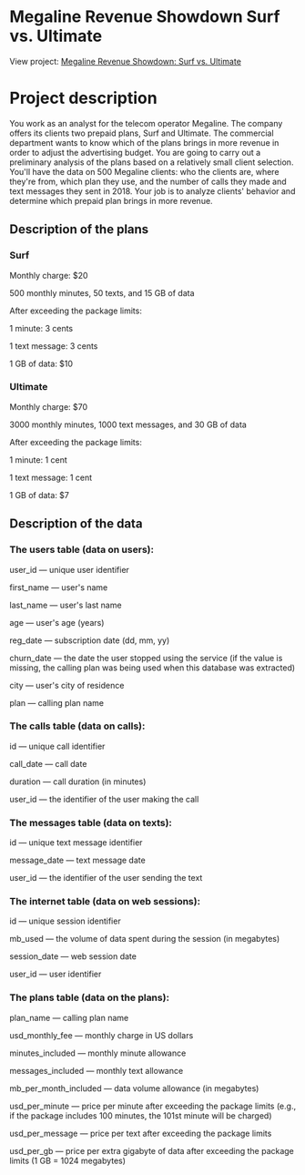 # Megaline Revenue Showdown Surf vs. Ultimate
View project: [Megaline Revenue Showdown: Surf vs. Ultimate](https://github.com/BradyQuack/Megaline-Revenue-Showdown-Surf-vs.-Ultimate/blob/main/MegalineFinal.ipynb)
# Project description
You work as an analyst for the telecom operator Megaline. The company offers its clients two prepaid plans, Surf and Ultimate. The commercial department wants to know which of the plans brings in more revenue in order to adjust the advertising budget. You are going to carry out a preliminary analysis of the plans based on a relatively small client selection. You'll have the data on 500 Megaline clients: who the clients are, where they're from, which plan they use, and the number of calls they made and text messages they sent in 2018. Your job is to analyze clients' behavior and determine which prepaid plan brings in more revenue. 

## Description of the plans
### Surf

Monthly charge: $20

500 monthly minutes, 50 texts, and 15 GB of data

After exceeding the package limits:

1 minute: 3 cents

1 text message: 3 cents

1 GB of data: $10

### Ultimate

Monthly charge: $70

3000 monthly minutes, 1000 text messages, and 30 GB of data

After exceeding the package limits:

1 minute: 1 cent

1 text message: 1 cent

1 GB of data: $7

## Description of the data
### The users table (data on users):

user_id — unique user identifier 

first_name — user's name

last_name — user's last name

age — user's age (years)

reg_date — subscription date (dd, mm, yy)

churn_date — the date the user stopped using the service (if the value is missing, the calling plan was being used when this database was extracted)

city — user's city of residence

plan — calling plan name


### The calls table (data on calls):

id — unique call identifier

call_date — call date

duration — call duration (in minutes)

user_id — the identifier of the user making the call


### The messages table (data on texts):

id — unique text message identifier

message_date — text message date

user_id — the identifier of the user sending the text


### The internet table (data on web sessions):

id — unique session identifier

mb_used — the volume of data spent during the session (in megabytes)

session_date — web session date

user_id — user identifier


### The plans table (data on the plans):

plan_name — calling plan name

usd_monthly_fee — monthly charge in US dollars

minutes_included — monthly minute allowance

messages_included — monthly text allowance

mb_per_month_included — data volume allowance (in megabytes)

usd_per_minute — price per minute after exceeding the package limits (e.g., if the package includes 100 minutes, the 101st minute will be charged)

usd_per_message — price per text after exceeding the package limits

usd_per_gb — price per extra gigabyte of data after exceeding the package limits (1 GB = 1024 megabytes)
